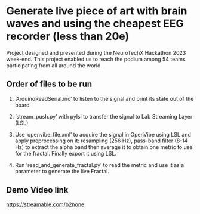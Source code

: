 # Generate live piece of art with brain waves and using the cheapest EEG recorder (less than 20e)

Project designed and presented during the NeuroTechX Hackathon 2023 week-end.
This project enabled us to reach the podium among 54 teams participating from all 
around the world.

## Order of files to be run


1) ‘ArduinoReadSerial.ino’ to listen to the signal and print its state out of the board


2) ‘stream_push.py’ with pylsl to transfer the signal to Lab Streaming Layer (LSL)


3) Use ‘openvibe_file.xml’ to acquire the signal in OpenVibe using LSL and apply preprocessing on it: resampling (256 Hz), pass-band filter (8-14 Hz) to extract the alpha band then average it to obtain one metric to use for the fractal. Finally export it using LSL.


4) Run ‘read_and_generate_fractal.py’ to read the metric and use it as a parameter to generate the live Fractal.


## Demo Video link

https://streamable.com/b2none